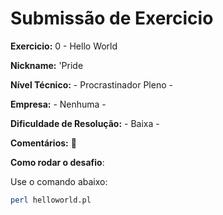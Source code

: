 # Submissão de Exercicio

**Exercicio:** 0 - Hello World

**Nickname:** 'Pride

**Nível Técnico:** - Procrastinador Pleno -

**Empresa:** - Nenhuma -

**Dificuldade de Resolução:** - Baixa -

**Comentários:** 👻

**Como rodar o desafio**: 

Use o comando abaixo: 
```bash
perl helloworld.pl
```